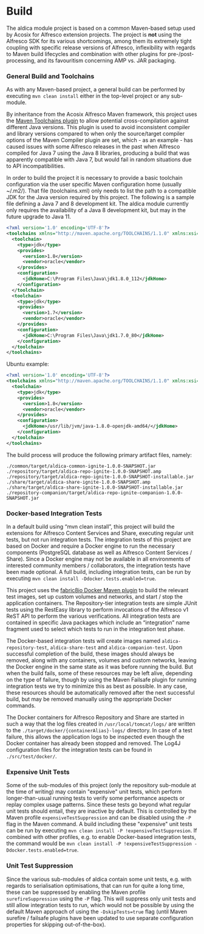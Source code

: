 # Build

The aldica module project is based on a common Maven-based setup used by Acosix for Alfresco extension projects. The project is **not** using the Alfresco SDK for its various shortcomings, among them its extremely tight coupling with specific release versions of Alfresco, inflexibility with regards to Maven build lifecycles and combination with other plugins for pre-/post-processing, and its favouritism concerning AMP vs. JAR packaging.
 
### General Build and Toolchains

As with any Maven-based project, a general build can be performed by executing `mvn clean install` either in the top-level project or any sub-module.

By inheritance from the Acosix Alfresco Maven framework, this project uses the [Maven Toolchains plugin](http://maven.apache.org/plugins/maven-toolchains-plugin) to allow potential cross-compilation against different Java versions. This plugin is used to avoid inconsistent compiler and library versions compared to when only the source/target compiler options of the Maven Compiler plugin are set, which - as an example - has caused issues with some Alfresco releases in the past when Alfresco compiled for Java 7 using the Java 8 libraries, producing a build that was apparently compatible with Java 7, but would fail in random situations due to API incompatibilities.

In order to build the project it is necessary to provide a basic toolchain configuration via the user specific Maven configuration home (usually ~/.m2/). That file (toolchains.xml) only needs to list the path to a compatible JDK for the Java version required by this project. The following is a sample file defining a Java 7 and 8 development kit. The aldica module currently only requires the availability of a Java 8 development kit, but may in the future upgrade to Java 11.

```xml
<?xml version='1.0' encoding='UTF-8'?>
<toolchains xmlns="http://maven.apache.org/TOOLCHAINS/1.1.0" xmlns:xsi="http://www.w3.org/2001/XMLSchema-instance" xsi:schemaLocation="http://maven.apache.org/TOOLCHAINS/1.1.0 http://maven.apache.org/xsd/toolchains-1.1.0.xsd">
  <toolchain>
    <type>jdk</type>
    <provides>
      <version>1.8</version>
      <vendor>oracle</vendor>
    </provides>
    <configuration>
      <jdkHome>C:\Program Files\Java\jdk1.8.0_112</jdkHome>
    </configuration>
  </toolchain>
  <toolchain>
    <type>jdk</type>
    <provides>
      <version>1.7</version>
      <vendor>oracle</vendor>
    </provides>
    <configuration>
      <jdkHome>C:\Program Files\Java\jdk1.7.0_80</jdkHome>
    </configuration>
  </toolchain>
</toolchains>
```

Ubuntu example:

```xml
<?xml version='1.0' encoding='UTF-8'?>
<toolchains xmlns="http://maven.apache.org/TOOLCHAINS/1.1.0" xmlns:xsi="http://www.w3.org/2001/XMLSchema-instance" xsi:schemaLocation="http://maven.apache.org/TOOLCHAINS/1.1.0 http://maven.apache.org/xsd/toolchains-1.1.0.xsd">
  <toolchain>
    <type>jdk</type>
    <provides>
      <version>1.8</version>
      <vendor>oracle</vendor>
    </provides>
    <configuration>
      <jdkHome>/usr/lib/jvm/java-1.8.0-openjdk-amd64/</jdkHome>
    </configuration>
  </toolchain>
</toolchains>
```

The build process will produce the following primary artifact files, namely:

```
./common/target/aldica-common-ignite-1.0.0-SNAPSHOT.jar
./repository/target/aldica-repo-ignite-1.0.0-SNAPSHOT.amp
./repository/target/aldica-repo-ignite-1.0.0-SNAPSHOT-installable.jar
./share/target/aldica-share-ignite-1.0.0-SNAPSHOT.amp
./share/target/aldica-share-ignite-1.0.0-SNAPSHOT-installable.jar
./repository-companion/target/aldica-repo-ignite-companion-1.0.0-SNAPSHOT.jar
```

### Docker-based Integration Tests

In a default build using “mvn clean install”, this project will build the extensions for Alfresco Content Services and Share, executing regular unit tests, but not run integration tests. The integration tests of this project are based on Docker and require a Docker engine to run the necessary components (PostgreSQL database as well as Alfresco Content Services / Share). Since a Docker engine may not be available in all environments of interested community members / collaborators, the integration tests have been made optional. A full build, including integration tests, can be run by executing `mvn clean install -Ddocker.tests.enabled=true`.

This project uses the [fabric8io Docker Maven plugin](http://dmp.fabric8.io) to build the relevant test images, set up custom volumes and networks, and start / stop the application containers. The Repository-tier integration tests are simple JUnit tests using the RestEasy library to perform invocations of the Alfresco v1 ReST API to perform the various verifications. All integration tests are contained in specific Java packages which include an “integration” name fragment used to select which tests to run in the integration test phase.

The Docker-based integration tests will create images named `aldica-repository-test`, `aldica-share-test` and `aldica-companion-test`. Upon successful completion of the build, these images should always be removed, along with any containers, volumes and custom networks, leaving the Docker engine in the same state as it was before running the build. But when the build fails, some of these resources may be left alive, depending on the type of failure, though by using the Maven Failsafe plugin for running integration tests we try to minimize this as best as possible. In any case, these resources should be automatically removed after the next successful build, but may be removed manually using the appropriate Docker commands.

The Docker containers for Alfresco Repository and Share are started in such a way that the log files created in `/usr/local/tomcat/logs/` are written to the `./target/docker/{containerAlias}-logs/` directory. In case of a test failure, this allows the application logs to be inspected even though the Docker container has already been stopped and removed. The Log4J configuration files for the integration tests can be found in `./src/test/docker/`. 

### Expensive Unit Tests

Some of the sub-modules of this project (only the repository sub-module at the time of writing) may contain "expensive" unit tests, which perform longer-than-usual running tests to verify some performance aspects or replay complex usage patterns. Since these tests go beyond what regular unit tests should entail, they are inactive by default. This is controlled by the Maven profile `expensiveTestSuppression` and can be disabled using the `-P` flag in the Maven command. A build including these "expensive" unit tests can be run by executing `mvn clean install -P !expensiveTestSuppresion`. If combined with other profiles, e.g. to enable Docker-based integration tests, the command would be `mvn clean install -P !expensiveTestSuppression -Ddocker.tests.enabled=true`.

### Unit Test Suppression

Since the various sub-modules of aldica contain some unit tests, e.g. with regards to serialisation optimisations, that can run for quite a long time, these can be suppressed by enabling the Maven profile `surefireSuppression` using the `-P` flag. This will suppress only unit tests and still allow integration tests to run, which would not be possible by using the default Maven approach of using the `-DskipTests=true` flag (until Maven surefire / failsafe plugins have been updated to use separate configuration properties for skipping out-of-the-box).
